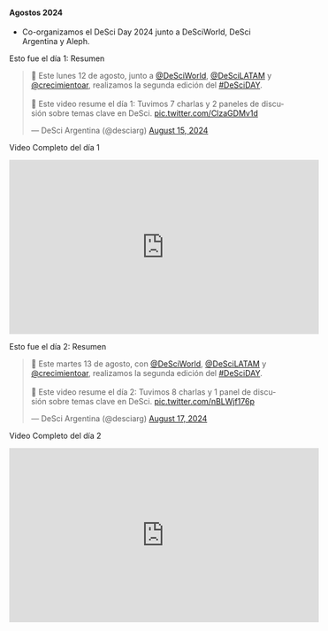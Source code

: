 #### Agostos 2024
-	Co-organizamos el DeSci Day 2024 junto a DeSciWorld, DeSci Argentina y Aleph.

Esto fue el día 1: Resumen 
<blockquote class="twitter-tweet"><p lang="es" dir="ltr">🎉 Este lunes 12 de agosto, junto a <a href="https://twitter.com/DeSciWorld?ref_src=twsrc%5Etfw">@DeSciWorld</a>, <a href="https://twitter.com/DeSciLATAM?ref_src=twsrc%5Etfw">@DeSciLATAM</a> y <a href="https://twitter.com/crecimientoar?ref_src=twsrc%5Etfw">@crecimientoar</a>, realizamos la segunda edición del <a href="https://twitter.com/hashtag/DeSciDAY?src=hash&amp;ref_src=twsrc%5Etfw">#DeSciDAY</a>.<br><br>🌟 Este video resume el día 1: Tuvimos 7 charlas y 2 paneles de discusión sobre temas clave en DeSci. <a href="https://t.co/ClzaGDMv1d">pic.twitter.com/ClzaGDMv1d</a></p>&mdash; DeSci Argentina (@desciarg) <a href="https://twitter.com/desciarg/status/1824206637562810822?ref_src=twsrc%5Etfw">August 15, 2024</a></blockquote> <script async src="https://platform.twitter.com/widgets.js" charset="utf-8"></script>

Video Completo del día 1
<iframe width="560" height="315" src="https://www.youtube.com/embed/8p4CQUMJ4Cw?si=EUAauH_rDAG-f0XF" title="YouTube video player" frameborder="0" allow="accelerometer; autoplay; clipboard-write; encrypted-media; gyroscope; picture-in-picture; web-share" referrerpolicy="strict-origin-when-cross-origin" allowfullscreen></iframe>

Esto fue el día 2: Resumen 
<blockquote class="twitter-tweet"><p lang="es" dir="ltr">🎉 Este martes 13 de agosto, con <a href="https://twitter.com/DeSciWorld?ref_src=twsrc%5Etfw">@DeSciWorld</a>, <a href="https://twitter.com/DeSciLATAM?ref_src=twsrc%5Etfw">@DeSciLATAM</a> y <a href="https://twitter.com/crecimientoar?ref_src=twsrc%5Etfw">@crecimientoar</a>, realizamos la segunda edición del <a href="https://twitter.com/hashtag/DeSciDAY?src=hash&amp;ref_src=twsrc%5Etfw">#DeSciDAY</a>.<br><br>🌟 Este video resume el día 2: Tuvimos 8 charlas y 1 panel de discusión sobre temas clave en DeSci. <a href="https://t.co/nBLWjf176p">pic.twitter.com/nBLWjf176p</a></p>&mdash; DeSci Argentina (@desciarg) <a href="https://twitter.com/desciarg/status/1824845517198655520?ref_src=twsrc%5Etfw">August 17, 2024</a></blockquote> <script async src="https://platform.twitter.com/widgets.js" charset="utf-8"></script>

Video Completo del día 2
<iframe width="560" height="315" src="https://www.youtube.com/embed/y7gT0KJPHGs?si=uJ4WZphm-mG_KjnS" title="YouTube video player" frameborder="0" allow="accelerometer; autoplay; clipboard-write; encrypted-media; gyroscope; picture-in-picture; web-share" referrerpolicy="strict-origin-when-cross-origin" allowfullscreen></iframe>
